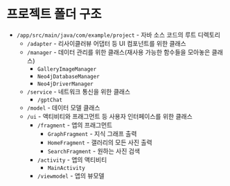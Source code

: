 # 프로젝트 폴더 구조
- `/app/src/main/java/com/example/project` - 자바 소스 코드의 루트 디렉토리
  - `/adapter` - 리사이클러뷰 어댑터 등 UI 컴포넌트를 위한 클래스
  - `/manager` - 데이터 관리를 위한 클래스(재사용 가능한 함수들을 모아놓은 클래스)
    - `GalleryImageManager`
    - `Neo4jDatabaseManager`
    - `Neo4jDriverManager`
  - `/service` - 네트워크 통신을 위한 클래스
    - `/gptChat`
  - `/model` - 데이터 모델 클래스
  - `/ui` - 액티비티와 프래그먼트 등 사용자 인터페이스를 위한 클래스
    - `/fragment` - 앱의 프래그먼트
      - `GraphFragment` - 지식 그래프 출력
      - `HomeFragment` - 갤러리의 모든 사진 출력
      - `SearchFragment` - 원하는 사진 검색
    - `/activity` - 앱의 액티비티
      - `MainActivity`
    - `/viewmodel` - 앱의 뷰모델
